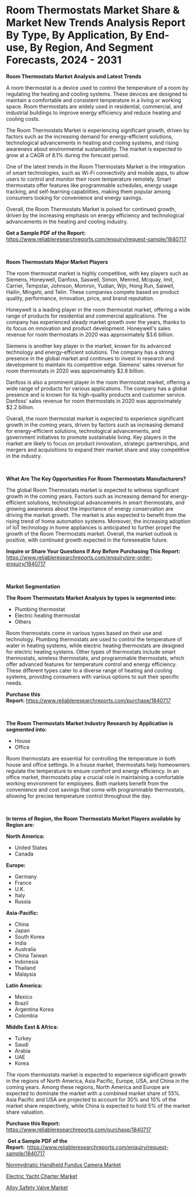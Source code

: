 <p><h1>Room Thermostats Market Share & Market New Trends Analysis Report By Type, By Application, By End-use, By Region, And Segment Forecasts, 2024 - 2031</h1></p><p><strong>Room Thermostats Market Analysis and Latest Trends</strong></p>
<p><p>A room thermostat is a device used to control the temperature of a room by regulating the heating and cooling systems. These devices are designed to maintain a comfortable and consistent temperature in a living or working space. Room thermostats are widely used in residential, commercial, and industrial buildings to improve energy efficiency and reduce heating and cooling costs.</p><p>The Room Thermostats Market is experiencing significant growth, driven by factors such as the increasing demand for energy-efficient solutions, technological advancements in heating and cooling systems, and rising awareness about environmental sustainability. The market is expected to grow at a CAGR of 8.1% during the forecast period.</p><p>One of the latest trends in the Room Thermostats Market is the integration of smart technologies, such as Wi-Fi connectivity and mobile apps, to allow users to control and monitor their room temperature remotely. Smart thermostats offer features like programmable schedules, energy usage tracking, and self-learning capabilities, making them popular among consumers looking for convenience and energy savings.</p><p>Overall, the Room Thermostats Market is poised for continued growth, driven by the increasing emphasis on energy efficiency and technological advancements in the heating and cooling industry.</p></p>
<p><strong>Get a Sample PDF of the Report:&nbsp;</strong> <a href="https://www.reliableresearchreports.com/enquiry/request-sample/1840717">https://www.reliableresearchreports.com/enquiry/request-sample/1840717</a></p>
<p>&nbsp;</p>
<p><strong>Room Thermostats Major Market Players</strong></p>
<p><p>The room thermostat market is highly competitive, with key players such as Siemens, Honeywell, Danfoss, Saswell, Simon, Menred, Mcquay, Imit, Carrier, Tempstar, Johnson, Momron, Yudian, Wjn, Hong Run, Saiwell, Hailin, Mingshi, and Telin. These companies compete based on product quality, performance, innovation, price, and brand reputation.</p><p>Honeywell is a leading player in the room thermostat market, offering a wide range of products for residential and commercial applications. The company has experienced steady market growth over the years, thanks to its focus on innovation and product development. Honeywell's sales revenue for room thermostats in 2020 was approximately $3.6 billion.</p><p>Siemens is another key player in the market, known for its advanced technology and energy-efficient solutions. The company has a strong presence in the global market and continues to invest in research and development to maintain its competitive edge. Siemens' sales revenue for room thermostats in 2020 was approximately $2.8 billion.</p><p>Danfoss is also a prominent player in the room thermostat market, offering a wide range of products for various applications. The company has a global presence and is known for its high-quality products and customer service. Danfoss' sales revenue for room thermostats in 2020 was approximately $2.2 billion.</p><p>Overall, the room thermostat market is expected to experience significant growth in the coming years, driven by factors such as increasing demand for energy-efficient solutions, technological advancements, and government initiatives to promote sustainable living. Key players in the market are likely to focus on product innovation, strategic partnerships, and mergers and acquisitions to expand their market share and stay competitive in the industry.</p></p>
<p>&nbsp;</p>
<p><strong>What Are The Key Opportunities For Room Thermostats Manufacturers?</strong></p>
<p><p>The global Room Thermostats market is expected to witness significant growth in the coming years. Factors such as increasing demand for energy-efficient solutions, technological advancements in smart thermostats, and growing awareness about the importance of energy conservation are driving the market growth. The market is also expected to benefit from the rising trend of home automation systems. Moreover, the increasing adoption of IoT technology in home appliances is anticipated to further propel the growth of the Room Thermostats market. Overall, the market outlook is positive, with continued growth expected in the foreseeable future.</p></p>
<p><strong>Inquire or Share Your Questions If Any Before Purchasing This Report:</strong> <a href="https://www.reliableresearchreports.com/enquiry/pre-order-enquiry/1840717">https://www.reliableresearchreports.com/enquiry/pre-order-enquiry/1840717</a></p>
<p>&nbsp;</p>
<p><strong>Market Segmentation</strong></p>
<p><strong>The Room Thermostats Market Analysis by types is segmented into:</strong></p>
<p><ul><li>Plumbing thermostat</li><li>Electric heating thermostat</li><li>Others</li></ul></p>
<p><p>Room thermostats come in various types based on their use and technology. Plumbing thermostats are used to control the temperature of water in heating systems, while electric heating thermostats are designed for electric heating systems. Other types of thermostats include smart thermostats, wireless thermostats, and programmable thermostats, which offer advanced features for temperature control and energy efficiency. These different types cater to a diverse range of heating and cooling systems, providing consumers with various options to suit their specific needs.</p></p>
<p><strong>Purchase this Report:&nbsp;</strong><a href="https://www.reliableresearchreports.com/purchase/1840717">https://www.reliableresearchreports.com/purchase/1840717</a></p>
<p>&nbsp;</p>
<p><strong>The Room Thermostats Market Industry Research by Application is segmented into:</strong></p>
<p><ul><li>House</li><li>Office</li></ul></p>
<p><p>Room thermostats are essential for controlling the temperature in both house and office settings. In a house market, thermostats help homeowners regulate the temperature to ensure comfort and energy efficiency. In an office market, thermostats play a crucial role in maintaining a comfortable working environment for employees. Both markets benefit from the convenience and cost savings that come with programmable thermostats, allowing for precise temperature control throughout the day.</p></p>
<p>&nbsp;</p>
<p><strong>In terms of Region, the Room Thermostats Market Players available by Region are:</strong></p>
<p>
    <p> <strong> North America: </strong>
        <ul>
            <li>United States</li>
            <li>Canada</li>
        </ul>
        </p> 
    <p> <strong> Europe: </strong>
        <ul>
            <li>Germany</li>
            <li>France</li>
            <li>U.K.</li>
            <li>Italy</li>
            <li>Russia</li>
        </ul>
        </p> 
    <p> <strong> Asia-Pacific: </strong>
        <ul>
            <li>China</li>
            <li>Japan</li>
            <li>South Korea</li>
            <li>India</li>
            <li>Australia</li>
            <li>China Taiwan</li>
            <li>Indonesia</li>
            <li>Thailand</li>
            <li>Malaysia</li>
        </ul>
        </p> 
    <p> <strong> Latin America: </strong>
        <ul>
            <li>Mexico</li>
            <li>Brazil</li>
            <li>Argentina Korea</li>
            <li>Colombia</li>
        </ul>
        </p> 
    <p> <strong> Middle East & Africa: </strong>
        <ul>
            <li>Turkey</li>
            <li>Saudi</li>
            <li>Arabia</li>
            <li>UAE</li>
            <li>Korea</li>
        </ul>
    </p>
    </p>
<p><p>The room thermostats market is expected to experience significant growth in the regions of North America, Asia Pacific, Europe, USA, and China in the coming years. Among these regions, North America and Europe are expected to dominate the market with a combined market share of 55%. Asia Pacific and USA are projected to account for 30% and 10% of the market share respectively, while China is expected to hold 5% of the market share valuation.</p></p>
<p><strong>Purchase this Report: </strong><a href="https://www.reliableresearchreports.com/purchase/1840717">https://www.reliableresearchreports.com/purchase/1840717</a></p>
<p>&nbsp;<strong>Get a Sample PDF of the Report:&nbsp;&nbsp;</strong><a href="https://www.reliableresearchreports.com/enquiry/request-sample/1840717">https://www.reliableresearchreports.com/enquiry/request-sample/1840717</a></p>
<p><strong></strong></p>
<p><p><a href="https://view.publitas.com/reportprime-1/nonmydriatic-handheld-fundus-camera-market-size-global-industry-overview-market-segmentation-and-forecast-2024-to-2031/">Nonmydriatic Handheld Fundus Camera Market</a></p><p><a href="https://view.publitas.com/reportprime-1/electric-yacht-charter-market-analysis-examines-its-scope-on-growth-opportunities-and-forecasted-trends-spanning-from-2024-to-2031/">Electric Yacht Charter Market</a></p><p><a href="https://view.publitas.com/reportprime-1/alloy-safety-valve-market-insights-market-players-and-forecast-till-2031/">Alloy Safety Valve Market</a></p></p>